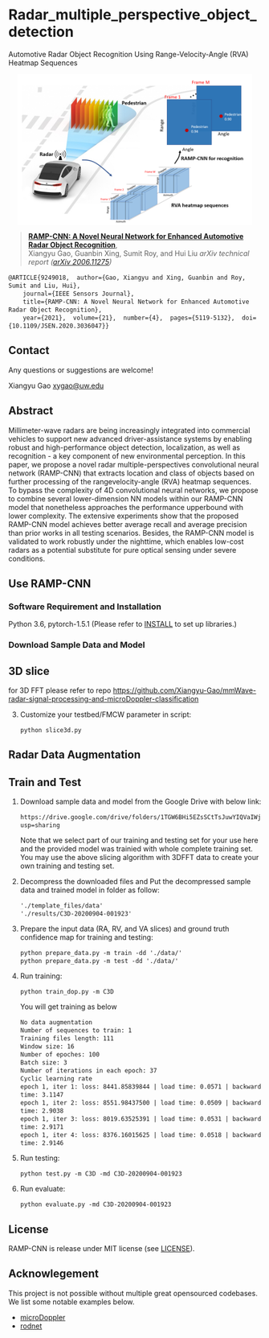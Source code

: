 # Radar_multiple_perspective_object_detection

Automotive Radar Object Recognition Using Range-Velocity-Angle (RVA) Heatmap Sequences

<p align="center"> <img src='docs/grap_abs.png' align="center" height="300px"> </p>

> [**RAMP-CNN: A Novel Neural Network for Enhanced Automotive Radar Object Recognition**](https://arxiv.org/pdf/2011.08981.pdf),            
> Xiangyu Gao, Guanbin Xing, Sumit Roy, and Hui Liu
> *arXiv technical report ([arXiv 2006.11275](https://arxiv.org/abs/2011.08981))*  

    @ARTICLE{9249018,  author={Gao, Xiangyu and Xing, Guanbin and Roy, Sumit and Liu, Hui},  
        journal={IEEE Sensors Journal},   
        title={RAMP-CNN: A Novel Neural Network for Enhanced Automotive Radar Object Recognition},   
        year={2021},  volume={21},  number={4},  pages={5119-5132},  doi={10.1109/JSEN.2020.3036047}}

## Contact
Any questions or suggestions are welcome! 

Xiangyu Gao [xygao@uw.edu](mailto:xygao@uw.edu) 

## Abstract
Millimeter-wave radars are being increasingly integrated into commercial vehicles to support new advanced driver-assistance systems by enabling robust and high-performance object detection, localization, as well as recognition - a key component of new environmental perception.
In this paper, we propose a novel radar multiple-perspectives convolutional neural network (RAMP-CNN) that extracts location and class of objects based on further processing of the rangevelocity-angle (RVA) heatmap sequences. To bypass the complexity of 4D convolutional neural networks, we propose to combine several lower-dimension NN models within our RAMP-CNN model that nonetheless approaches the performance upperbound with lower complexity. The extensive experiments show that the proposed RAMP-CNN model achieves better average recall and average precision than prior works in all testing scenarios. Besides, the RAMP-CNN model is validated to work robustly under the nighttime, which enables low-cost radars as a potential substitute for pure optical sensing under severe conditions.

## Use RAMP-CNN

### Software Requirement and Installation

Python 3.6, pytorch-1.5.1 (Please refer to [INSTALL](requirements.txt) to set up libraries.)

### Download Sample Data and Model

## 3D slice
for 3D FFT please refer to repo https://github.com/Xiangyu-Gao/mmWave-radar-signal-processing-and-microDoppler-classification

3. Customize your testbed/FMCW parameter in script: 
    ```
    python slice3d.py
    ```
## Radar Data Augmentation
## Train and Test
1. Download sample data and model from the Google Drive with below link:
    ```
    https://drive.google.com/drive/folders/1TGW6BHi5EZsSCtTsJuwYIQVaIWjl8CLY?usp=sharing
    ```
   Note that we select part of our training and testing set for your use here and the provided model was trainied with whole complete training set. You may use the   above slicing algorithm with 3DFFT data to create your own training and testing set.

2. Decompress the downloaded files and Put the decompressed sample data and trained model in folder as follow:
    ```
    './template_files/data'
    './results/C3D-20200904-001923'
    ```

3. Prepare the input data (RA, RV, and VA slices) and ground truth confidence map for training and testing:
    ```
    python prepare_data.py -m train -dd './data/'
    python prepare_data.py -m test -dd './data/'
    ```
4. Run training:
    ```
    python train_dop.py -m C3D
    ```
    You will get training as below
    ```
    No data augmentation
    Number of sequences to train: 1
    Training files length: 111
    Window size: 16
    Number of epoches: 100
    Batch size: 3
    Number of iterations in each epoch: 37
    Cyclic learning rate
    epoch 1, iter 1: loss: 8441.85839844 | load time: 0.0571 | backward time: 3.1147
    epoch 1, iter 2: loss: 8551.98437500 | load time: 0.0509 | backward time: 2.9038
    epoch 1, iter 3: loss: 8019.63525391 | load time: 0.0531 | backward time: 2.9171
    epoch 1, iter 4: loss: 8376.16015625 | load time: 0.0518 | backward time: 2.9146
    ```
5. Run testing:
    ```
    python test.py -m C3D -md C3D-20200904-001923
    ```
6. Run evaluate:
    ```
    python evaluate.py -md C3D-20200904-001923
    ```

## License

RAMP-CNN is release under MIT license (see [LICENSE](LICENSE)).

## Acknowlegement
This project is not possible without multiple great opensourced codebases. We list some notable examples below.  

* [microDoppler](https://github.com/Xiangyu-Gao/mmWave-radar-signal-processing-and-microDoppler-classification)
* [rodnet](https://github.com/yizhou-wang/RODNet)